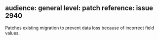 audience: general
level: patch
reference: issue 2940
---

Patches existing migration to prevent data loss because of incorrect field values.
